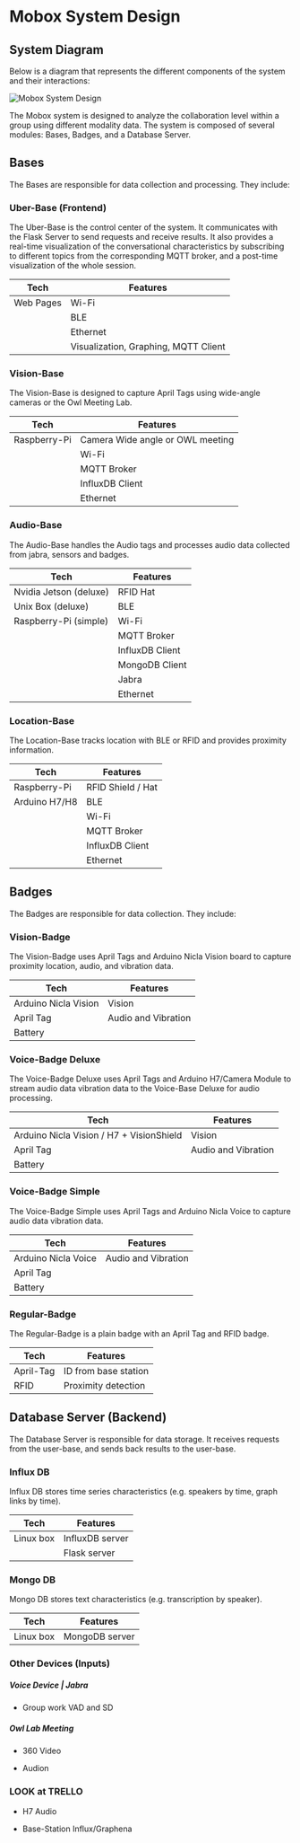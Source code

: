 # Mobox System Design

## System Diagram

Below is a diagram that represents the different components of the system and their interactions:

![Mobox System Design](https://kroki.io/graphviz/svg/eNqlVNtu2zAMfe9XEHnaABdbdu0wZEBd79IhA9pcvIdgGGSbdYQqVkDJXYrC_z7achIls7cBfbNJHp0j6pCZzEmsl_AZHk6ARHGbSRrNwvcnUOgMYWGWYo2jRG9-cMiUiatOVWks0s_nNUqJBNVoEAqDZsBVqVaaRokqsQsy9CDzBOm0xsGTuUGChD-f7o9QMl_a9px5CIsW9R0TuBI5BvDtejaDCyWxsINaX9XB98Lji6WRumgYj1hyQiw4FO9pLsQKSbQkIelbpAAuixtVbqLwX6wvPdbzMpO6izTVJBSHzvekk0-XEXwRNoBw_PHv3JzVRa69_68iIdEr6ZUnaaxTYXtacY9K6V8cGx_Jmi4lqgye_ae-VkiXlNcHtsly3zfbl_gD9KbrIRnb7Ze4ye0u4AABNG8Bosggltysuge9DXvrE2qZouODCPma_QZy6Ucxn_UwT-VqrfpcFIcu_Sjmdx7zBPNSCers8s4kk8M-s01uSK-aSQZjG7IArkhv5Erae8jQYuop6NIw9LdKJKxoDpsi3SHtZRBmnevF3y_OkRCFnr20qnE7ry4OSjlgHE9fg4b-PmkG8OB4IxWj-Xc7mwu_9Pj4qtlrpx_ggfcObwGeuJ2OFlC5pcQ1ztFuXThI67Ttw1duZjk3aUur33L07Qg=)


The Mobox system is designed to analyze the collaboration level within a group using different modality data. The system is composed of several modules: Bases, Badges, and a Database Server. 

## Bases

The Bases are responsible for data collection and processing. They include:

### Uber-Base (Frontend)

The Uber-Base is the control center of the system. It communicates with the Flask Server to send requests and receive results. It also provides a real-time visualization of the conversational characteristics by subscribing to different topics from the corresponding MQTT broker, and a post-time visualization of the whole session.

| Tech               | Features                          |
| ------------------ | --------------------------------- |
| Web Pages          | Wi-Fi                             |
|                    | BLE                               |
|                    | Ethernet                          |
|                    | Visualization, Graphing, MQTT Client |

### Vision-Base

The Vision-Base is designed to capture April Tags using wide-angle cameras or the Owl Meeting Lab. 

| Tech         | Features                         |
| ------------ | -------------------------------- |
| Raspberry-Pi | Camera Wide angle or OWL meeting |
|              | Wi-Fi                            |
|              | MQTT Broker                      |
|              | InfluxDB Client                  |
|              | Ethernet                         |

### Audio-Base

The Audio-Base handles the Audio tags and processes audio data collected from jabra, sensors and badges. 

| Tech                   | Features           |
| ---------------------- | ------------------ |
| Nvidia Jetson (deluxe) | RFID Hat           |
| Unix Box (deluxe)      | BLE                |
| Raspberry-Pi (simple)  | Wi-Fi              |
|                        | MQTT Broker        |
|                        | InfluxDB Client    |
|                        | MongoDB Client     |
|                        | Jabra              |
|                        | Ethernet           |

### Location-Base

The Location-Base tracks location with BLE or RFID and provides proximity information. 

| Tech          | Features           |
| ------------- | ------------------ |
| Raspberry-Pi  | RFID Shield / Hat  |
| Arduino H7/H8 | BLE                |
|               | Wi-Fi              |
|               | MQTT Broker        |
|               | InfluxDB Client    |
|               | Ethernet           |

## Badges

The Badges are responsible for data collection. They include:

### Vision-Badge

The Vision-Badge uses April Tags and Arduino Nicla Vision board to capture proximity location, audio, and vibration data.

| Tech                 | Features            |
| -------------------- | ------------------- |
| Arduino Nicla Vision | Vision              |
| April Tag            | Audio and Vibration |
| Battery              |                     |

### Voice-Badge Deluxe

The Voice-Badge Deluxe uses April Tags and Arduino H7/Camera Module to stream audio data vibration data to the Voice-Base Deluxe for audio processing.

| Tech                                      | Features            |
| ----------------------------------------- | ------------------- |
| Arduino Nicla Vision / H7 + VisionShield  | Vision              |
| April Tag                                 | Audio and Vibration |
| Battery                                   |                     |

### Voice-Badge Simple

The Voice-Badge Simple uses April Tags and Arduino Nicla Voice to capture audio data vibration data.

| Tech                               | Features            |
| ---------------------------------- | ------------------- |
| Arduino Nicla Voice                | Audio and Vibration |
| April Tag                          |                     |
| Battery                            |                     |

### Regular-Badge

The Regular-Badge is a plain badge with an April Tag and RFID badge.

| Tech      | Features             |
| --------- | -------------------- |
| April-Tag | ID from base station |
| RFID      | Proximity detection  |

## Database Server (Backend)

The Database Server is responsible for data storage. It receives requests from the user-base, and sends back results to the user-base.

### Influx DB

Influx DB stores time series characteristics (e.g. speakers by time, graph links by time).

| Tech      | Features             |
| --------- | -------------------- |
| Linux box | InfluxDB server      |
|           | Flask server         |

### Mongo DB

Mongo DB stores text characteristics (e.g. transcription by speaker).

| Tech      | Features             |
| --------- | -------------------- |
| Linux box | MongoDB server       |

### **Other Devices (Inputs)**

##### *Voice Device | Jabra*

+ Group work VAD and SD

##### *Owl Lab Meeting*

+ 360 Video

+ Audion



### **LOOK at TRELLO**

+ H7 Audio

+ Base-Station Influx/Graphena



